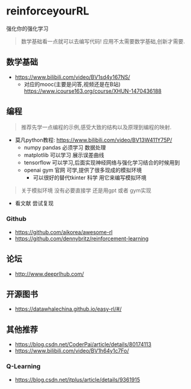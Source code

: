 # reinforceyourRL
强化你的强化学习

> 数学基础看一点就可以去编写代码! 应用不太需要数学基础,创新才需要.

## 数学基础

- https://www.bilibili.com/video/BV1sd4y167NS/
  - 对应的mooc(主要是问答,视频还是在B站) https://www.icourse163.org/course/XHUN-1470436188
 
## 编程

> 推荐先学一点编程的示例,感受大致的结构以及原理到编程的映射.

- 莫凡python教程: https://www.bilibili.com/video/BV13W411Y75P/
  - numpy pandas 必须学习 数据处理
  - matplotlib 可以学习 展示误差曲线
  - tensorflow 可以学习,后面实现神经网络与强化学习结合的时候用到
  - openai gym 官网 可学,提供了很多现成的模拟环境
    - 可以很好的替代tkinter 科学 用它来编写模拟环境

> 关于模拟环境 没有必要直接学 还是用gpt 或者 gym实现

- 看文献 尝试复现
### Github
- https://github.com/aikorea/awesome-rl
- https://github.com/dennybritz/reinforcement-learning

## 论坛
- http://www.deeprlhub.com/

## 开源图书
- https://datawhalechina.github.io/easy-rl/#/ 

## 其他推荐
- https://blog.csdn.net/CoderPai/article/details/80174113
- https://www.bilibili.com/video/BV1h64y1c7Fo/
### Q-Learning
- https://blog.csdn.net/itplus/article/details/9361915
